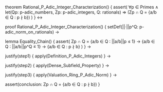 theorem Rational_P_Adic_Integer_Characterization() {
  assert(
    ∀p ∈ Primes ∧ 
    let(Qp: p-adic_numbers, Zp: p-adic_integers, Q: rationals) ⇒
    (Zp ∩ Q = {a/b ∈ Q : p ∤ b})
  )
} ↔

proof Rational_P_Adic_Integer_Characterization() {
  setDef(||·||p^Q: p-adic_norm_on_rationals) →
  
  lemma Equality_Chain() {
    assert(
      Zp ∩ Q = 
      {a/b ∈ Q : ||a/b||p ≤ 1} →
      {a/b ∈ Q : ||a/b||p^Q ≤ 1} →
      {a/b ∈ Q : p ∤ b}
    )
  } →

  justify(step1) {
    apply(Definition_P_Adic_Integers)
  } →

  justify(step2) {
    apply(Dense_Subfield_Property)
  } →

  justify(step3) {
    apply(Valuation_Ring_P_Adic_Norm)
  } →

  assert(conclusion: Zp ∩ Q = {a/b ∈ Q : p ∤ b})
}